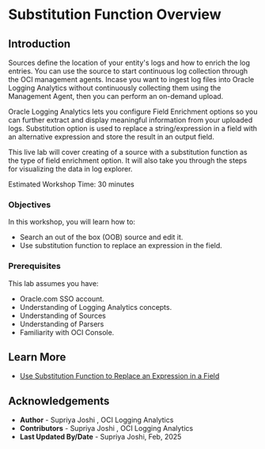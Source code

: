 # Substitution Function Overview
## Introduction

Sources define the location of your entity's logs and how to enrich the log entries. You can use the source to start continuous log collection through the OCI management agents. Incase you want to ingest log files into Oracle Logging Analytics without continuously collecting them using the Management Agent, then you can perform an on-demand upload. 

Oracle Logging Analytics lets you configure Field Enrichment options so you can further extract and display meaningful information from your uploaded logs. Substitution option is used to replace a string/expression in a field with an alternative expression and store the result in an output field.

This live lab will cover creating of a source with a substitution function as the type of field enrichment option. It will also take you through the steps for visualizing the data in log explorer.

Estimated Workshop Time: 30 minutes

### Objectives

In this workshop, you will learn how to:

* Search an out of the box (OOB) source and edit it.
* Use substitution function to replace an expression in the field.
   

### Prerequisites

This lab assumes you have:

* Oracle.com SSO account.
* Understanding of Logging Analytics concepts.
* Understanding of Sources
* Understanding of Parsers
* Familiarity with OCI Console.


## Learn More

* [Use Substitution Function to Replace an Expression in a Field](https://docs.oracle.com/en-us/iaas/logging-analytics/doc/create-log-source.html#GUID-C68BC94B-0DBE-4708-BD8D-7B0367B66E3E)


## Acknowledgements
* **Author** - Supriya Joshi , OCI Logging Analytics
* **Contributors** -  Supriya Joshi , OCI Logging Analytics
* **Last Updated By/Date** - Supriya Joshi, Feb, 2025
